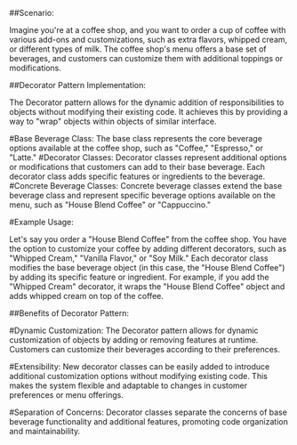 ##Scenario: 

Imagine you're at a coffee shop, and you want to order a cup of coffee with various add-ons and customizations, such as extra flavors, whipped cream, or different types of milk. The coffee shop's menu offers a base set of beverages, and customers can customize them with additional toppings or modifications.

##Decorator Pattern Implementation:

The Decorator pattern allows for the dynamic addition of responsibilities to objects without modifying their existing code. It achieves this by providing a way to "wrap" objects within objects of similar interface.

#Base Beverage Class: 
The base class represents the core beverage options available at the coffee shop, such as "Coffee," "Espresso," or "Latte."
#Decorator Classes: 
Decorator classes represent additional options or modifications that customers can add to their base beverage. Each decorator class adds specific features or ingredients to the beverage.
#Concrete Beverage Classes: 
Concrete beverage classes extend the base beverage class and represent specific beverage options available on the menu, such as "House Blend Coffee" or "Cappuccino."

#Example Usage:

Let's say you order a "House Blend Coffee" from the coffee shop. You have the option to customize your coffee by adding different decorators, such as "Whipped Cream," "Vanilla Flavor," or "Soy Milk."
Each decorator class modifies the base beverage object (in this case, the "House Blend Coffee") by adding its specific feature or ingredient.
For example, if you add the "Whipped Cream" decorator, it wraps the "House Blend Coffee" object and adds whipped cream on top of the coffee.

##Benefits of Decorator Pattern:

#Dynamic Customization: 
The Decorator pattern allows for dynamic customization of objects by adding or removing features at runtime. Customers can customize their beverages according to their preferences.

#Extensibility: 
New decorator classes can be easily added to introduce additional customization options without modifying existing code. This makes the system flexible and adaptable to changes in customer preferences or menu offerings.

#Separation of Concerns: 
Decorator classes separate the concerns of base beverage functionality and additional features, promoting code organization and maintainability.
